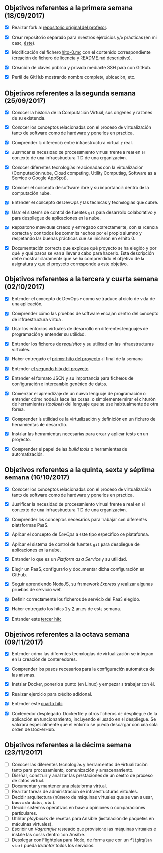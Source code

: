 ## Objetivos referentes a la primera semana (18/09/2017)

- [x] Realizar fork al [repositorio original del profesor](https://github.com/JJ/IV-17-18).
- [x] Crear repositorio separado para nuestros ejercicios y/o prácticas (en mi caso, [éste](https://github.com/adrianmorente/PracticasIV)).
- [x] Modificación del
  fichero
  [hito-0.md](https://github.com/adrianmorente/IV-17-18/proyectos/hito-0.md) con el contenido correspondiente (creación de fichero de licencia y README.md descriptivo).
- [x] Creación de claves pública y privada mediante SSH para con GitHub.
- [x] Perfil de GitHub mostrando nombre completo, ubicación, etc.


## Objetivos referentes a la segunda semana (25/09/2017)

- [x] Conocer la historia de la Computación Virtual, sus orígenes y razones de su existencia.
- [x] Conocer los conceptos relacionados con el proceso de virtualización tanto de software como de hardware y ponerlos en práctica.
- [x] Comprender la diferencia entre infraestructura virtual y real.
- [x] Justificar la necesidad de procesamiento virtual frente a real en el contexto de una infraestructura TIC de una organización.
- [x] Conocer diferentes tecnologías relacionadas con la virtualización (Computación nube, Cloud computing, Utility Computing, Software as a Service o Google AppSpot).
- [x] Conocer el concepto de software libre y su importancia dentro de la computación nube.
- [x] Entender el concepto de DevOps y las técnicas y tecnologías que cubre.
- [x] Usar el sistema de control de fuentes `git` para desarrollo colaborativo y para despliegue de aplicaciones en la nube.
- [x] Repositorio individual creado y entregado correctamente, con la licencia correcta y con todos los commits hechos por el propio alumno y respetando las buenas prácticas que se iniciaron en el hito 0.
- [x] Documentación correcta que explique qué proyecto se ha elegido y por qué, y qué pasos se van a llevar a cabo para hacerlo. Esta descripción debe mostrar claramente que se ha comprendido el objetivo de la asignatura y que el proyecto corresponde a este objetivo.


## Objetivos referentes a la tercera y cuarta semana (02/10/2017)

- [x] Entender el concepto de DevOps y cómo se traduce al ciclo de vida de una aplicación.
- [x] Comprender cómo las pruebas de software encajan dentro del concepto de infraestructura virtual.
- [x] Usar los entornos virtuales de desarrollo en diferentes lenguajes de programación y entender su utilidad.
- [x] Entender los ficheros de *requisitos* y su utilidad en las infraestructuras virtuales.
- [x] Haber entregado el [primer hito del proyecto](http://jj.github.io/IV/documentos/practicas/1.Infraestructura) al final de la semana.
- [x] Entender [el segundo hito del proyecto](http://jj.github.io/IV/documentos/proyecto/2.CI)
- [x] Entender el formato JSON y su importancia para ficheros de configuración e intercambio genérico de datos.
- [x] Comenzar el aprendizaje de un nuevo lenguaje de programación o entender cómo node.js hace las cosas, o simplemente mirar el cinturón de herramientas (*toolbelt*) del lenguaje que se use habitualmente de otra forma.
- [x] Comprender la utilidad de la virtualización y definición en un fichero de herramientas de desarrollo.
- [x] Instalar las herramientas necesarias para crear y aplicar tests en un proyecto.
- [x] Comprender el papel de las *build tools* o herramientas de automatización.


## Objetivos referentes a la quinta, sexta y séptima semana (16/10/2017)

- [x] Conocer los conceptos relacionados con el proceso de virtualización tanto de software como de hardware y ponerlos en práctica.
- [x] Justificar la necesidad de procesamiento virtual frente a real en el contexto de una infraestructura TIC de una organización.
- [x] Comprender los conceptos necesarios para trabajar con diferentes plataformas PaaS.
- [x] Aplicar el concepto de *DevOps* a este tipo específico de plataforma.
- [x] Aplicar el sistema de control de fuentes `git` para despliegue de aplicaciones en la nube.
- [x] Entender lo que es un *Platform as a Service* y su utilidad.
- [x] Elegir un PaaS, configurarlo y documentar dicha configuración en GitHub.
- [x] Seguir aprendiendo NodeJS, su framework *Express* y realizar algunas pruebas de servicio web.
- [x] Definir correctamente los ficheros de servicio del PaaS elegido.
- [x] Haber entregado los hitos [1](http://jj.github.io/IV/documentos/practicas/1.Infraestructura) y [2](http://jj.github.io/IV/documentos/practicas/2.CI) antes de esta semana.
- [x] Entender este [tercer hito](http://jj.github.io/IV/documentos/practicas/3.Paas)


## Objetivos referentes a la octava semana (09/11/2017)

- [x] Entender cómo las diferentes tecnologías de virtualización se integran en la creación de contenedores.
- [x] Comprender los pasos necesarios para la configuración automática de las mismas.
- [x] Instalar Docker, ponerlo a punto (en Linux) y empezar a trabajar con él.
- [x] Realizar ejercicio para crédito adicional.
- [x] Entender este [cuarto hito](http://jj.github.io/IV/documentos/proyecto/4.Docker)
- [x] Contenedor desplegado. Dockerfile y otros ficheros de despliegue de la aplicación en funcionamiento, incluyendo el usado en el despliegue. Se valorará especialmente que el entorno se pueda descargar con una sola orden de DockerHub.


## Objetivos referentes a la décima semana (23/11/2017)

- [ ] Conocer las diferentes tecnologías y herramientas de virtualización tanto para procesamiento, comunicación y almacenamiento.
- [ ] Diseñar, construir y analizar las prestaciones de un centro de proceso de datos virtual.
- [ ] Documentar y mantener una plataforma virtual.
- [ ] Realizar tareas de administración de infraestructuras virtuales.
- [ ] Decidir arquitectura (número de máquinas virtuales que se van a usar, bases de datos, etc.).
- [ ] Decidir sistemas operativos en base a opiniones o comparaciones particulares.
- [ ] Utilizar *playbooks* de recetas para Ansible (instalación de paquetes en máquinas virtuales).
- [ ] Escribir un *Vagrantfile* testeado que provisione las máquinas virtuales e instale las cosas dentro con Ansible.
- [ ] Desplegar con Flightplan para Node, de forma que con un `flightplan start` pueda *levantar* todos los servicios.
